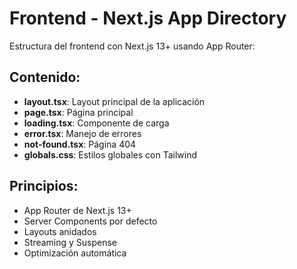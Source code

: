 # Frontend - Next.js App Directory

Estructura del frontend con Next.js 13+ usando App Router:

## Contenido:
- **layout.tsx**: Layout principal de la aplicación
- **page.tsx**: Página principal
- **loading.tsx**: Componente de carga
- **error.tsx**: Manejo de errores
- **not-found.tsx**: Página 404
- **globals.css**: Estilos globales con Tailwind

## Principios:
- App Router de Next.js 13+
- Server Components por defecto
- Layouts anidados
- Streaming y Suspense
- Optimización automática
